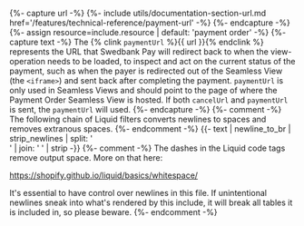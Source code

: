 {%- capture url -%}
    {%- include utils/documentation-section-url.md
        href='/features/technical-reference/payment-url' -%}
{%- endcapture -%}
{%- assign resource=include.resource | default: 'payment order' -%}
{%- capture text -%}
The {% clink `paymentUrl` %}{{ url }}{% endclink %} represents the URL that
Swedbank Pay will redirect back to when the view-operation needs to be loaded,
to inspect and act on the current status of the payment, such as when the payer
is redirected out of the Seamless View (the `<iframe>`) and sent back after
completing the payment. `paymentUrl` is only used in Seamless Views and should
point to the page of where the Payment Order Seamless View is hosted. If both
`cancelUrl` and `paymentUrl` is sent, the `paymentUrl` will used.
{%- endcapture -%}
{%- comment -%}
The following chain of Liquid filters converts newlines to spaces and removes
extranous spaces.
{%- endcomment -%}
{{- text | newline_to_br | strip_newlines | split: '<br />' | join: ' ' | strip -}}
{%- comment -%} The dashes in the Liquid code tags remove output space.
More on that here:

<https://shopify.github.io/liquid/basics/whitespace/>

It's essential to have control over newlines in this file. If unintentional
newlines sneak into what's rendered by this include, it will break all tables
it is included in, so please beware.
{%- endcomment -%}
